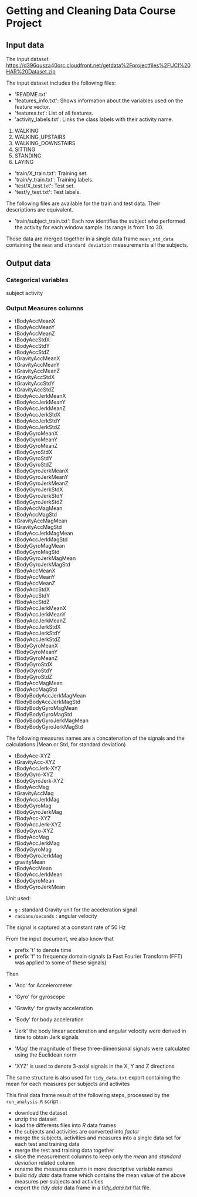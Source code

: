 # Getting and Cleaning Data Course Project

## Input data
The input dataset
https://d396qusza40orc.cloudfront.net/getdata%2Fprojectfiles%2FUCI%20HAR%20Dataset.zip

The input dataset includes the following files:

- 'README.txt'
- 'features_info.txt': Shows information about the variables used on the feature vector.
- 'features.txt': List of all features.
- 'activity_labels.txt': Links the class labels with their activity name.
1. WALKING
2. WALKING_UPSTAIRS
3. WALKING_DOWNSTAIRS
4. SITTING
5. STANDING
6. LAYING

- 'train/X_train.txt': Training set.
- 'train/y_train.txt': Training labels.
- 'test/X_test.txt': Test set.
- 'test/y_test.txt': Test labels.

The following files are available for the train and test data. Their descriptions are equivalent. 
- 'train/subject_train.txt': Each row identifies the subject who performed the activity for each window sample. Its range is from 1 to 30. 

Those data are merged together in a single data frame `mean_std_data` containing the `mean` and `standard deviation` measurements all the subjects.

## Output data
### Categorical variables
subject
activity

### Output Measures columns
- tBodyAccMeanX
- tBodyAccMeanY
- tBodyAccMeanZ
- tBodyAccStdX
- tBodyAccStdY
- tBodyAccStdZ
- tGravityAccMeanX
- tGravityAccMeanY
- tGravityAccMeanZ
- tGravityAccStdX
- tGravityAccStdY
- tGravityAccStdZ
- tBodyAccJerkMeanX
- tBodyAccJerkMeanY
- tBodyAccJerkMeanZ
- tBodyAccJerkStdX
- tBodyAccJerkStdY
- tBodyAccJerkStdZ
- tBodyGyroMeanX
- tBodyGyroMeanY
- tBodyGyroMeanZ
- tBodyGyroStdX
- tBodyGyroStdY
- tBodyGyroStdZ
- tBodyGyroJerkMeanX
- tBodyGyroJerkMeanY
- tBodyGyroJerkMeanZ
- tBodyGyroJerkStdX
- tBodyGyroJerkStdY
- tBodyGyroJerkStdZ
- tBodyAccMagMean
- tBodyAccMagStd
- tGravityAccMagMean
- tGravityAccMagStd
- tBodyAccJerkMagMean
- tBodyAccJerkMagStd
- tBodyGyroMagMean
- tBodyGyroMagStd
- tBodyGyroJerkMagMean
- tBodyGyroJerkMagStd
- fBodyAccMeanX
- fBodyAccMeanY
- fBodyAccMeanZ
- fBodyAccStdX
- fBodyAccStdY
- fBodyAccStdZ
- fBodyAccJerkMeanX
- fBodyAccJerkMeanY
- fBodyAccJerkMeanZ
- fBodyAccJerkStdX
- fBodyAccJerkStdY
- fBodyAccJerkStdZ
- fBodyGyroMeanX
- fBodyGyroMeanY
- fBodyGyroMeanZ
- fBodyGyroStdX
- fBodyGyroStdY
- fBodyGyroStdZ
- fBodyAccMagMean
- fBodyAccMagStd
- fBodyBodyAccJerkMagMean
- fBodyBodyAccJerkMagStd
- fBodyBodyGyroMagMean
- fBodyBodyGyroMagStd
- fBodyBodyGyroJerkMagMean
- fBodyBodyGyroJerkMagStd

The following measures names are a concatenation of the signals and the calculations (Mean or Std, for standard deviation)
- tBodyAcc-XYZ
- tGravityAcc-XYZ
- tBodyAccJerk-XYZ
- tBodyGyro-XYZ
- tBodyGyroJerk-XYZ
- tBodyAccMag
- tGravityAccMag
- tBodyAccJerkMag
- tBodyGyroMag
- tBodyGyroJerkMag
- fBodyAcc-XYZ
- fBodyAccJerk-XYZ
- fBodyGyro-XYZ
- fBodyAccMag
- fBodyAccJerkMag
- fBodyGyroMag
- fBodyGyroJerkMag
- gravityMean
- tBodyAccMean
- tBodyAccJerkMean
- tBodyGyroMean
- tBodyGyroJerkMean

Unit used:
* `g` : standard Gravity unit for the acceleration signal
* `radians/seconds` : angular velocity

The signal is captured at a constant rate of 50 Hz

From the input document, we also know that
* prefix 't' to denote time
* prefix 'f' to frequency domain signals (a Fast Fourier Transform (FFT) was applied to some of these signals)

Then
* 'Acc' for Accelerometer
* 'Gyro' for gyroscope

* 'Gravity' for gravity acceleration
* 'Body' for body acceleration

* 'Jerk' the body linear acceleration and angular velocity were derived in time to obtain Jerk signals
* 'Mag' the magnitude of these three-dimensional signals were calculated using the Euclidean norm

* 'XYZ' is used to denote 3-axial signals in the X, Y and Z directions

The same structure is also used for `tidy_data.txt` export containing the mean for each measures per subjects and activites

This final data frame result of the following steps, processed by the `run_analysis.R` script :

- download the dataset
- unzip the dataset
- load the differents files into _R_ data frames
- the subjects and activities are converted into _factor_
- merge the subjects, activities and measures into a single data set for each test and training data
- merge the test and training data together
- slice the measurement columns to keep only the _mean_ and _standard deviation_ related column
- rename the measures column in more descriptive variable names
- build _tidy data_ data frame which contains the mean value of the above measures per subjects and activities
- export the _tidy data_ data frame in a _tidy_data.txt_ flat file.

